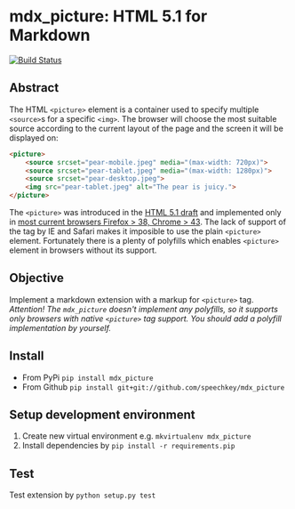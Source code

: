 mdx_picture: HTML 5.1 <picture> for Markdown
============================================

[![Build Status](https://travis-ci.org/speechkey/mdx_picture.svg)](https://travis-ci.org/speechkey/mdx_picture)

## Abstract

The HTML `<picture>` element is a container used to specify multiple `<source>`s for a specific `<img>`. The browser will choose the most suitable source according to the current layout of the page and the screen it will be displayed on:

```html
<picture>
	<source srcset="pear-mobile.jpeg" media="(max-width: 720px)">
	<source srcset="pear-tablet.jpeg" media="(max-width: 1280px)">
	<source srcset="pear-desktop.jpeg">
	<img src="pear-tablet.jpeg" alt="The pear is juicy.">
</picture>
```

The `<picture>` was introduced in the [HTML 5.1 draft](http://www.w3.org/html/wg/drafts/html/master/semantics.html#the-picture-element) and implemented only in [most current browsers Firefox > 38, Chrome > 43](http://caniuse.com/#feat=picture). The lack of support of the tag by IE and Safari makes it imposible to use the plain `<picture>` element. Fortunately there is a plenty of polyfills which enables `<picture>` element in browsers without its support.

## Objective

Implement a markdown extension with a markup for `<picture>` tag. *Attention! The `mdx_picture` doesn't implement any polyfills, so it supports only browsers with native `<picture>` tag support. You should add a polyfill implementation by yourself.*

## Install

- From PyPi `pip install mdx_picture`
- From Github `pip install git+git://github.com/speechkey/mdx_picture`

## Setup development environment

1. Create new virtual environment e.g. `mkvirtualenv mdx_picture`
2. Install dependencies by `pip install -r requirements.pip`

## Test

Test extension by `python setup.py test`